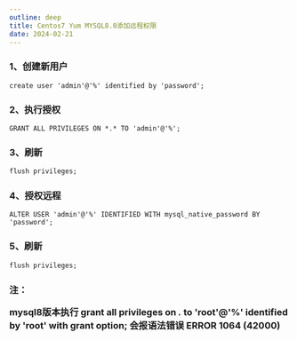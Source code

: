 ```yaml
---
outline: deep
title: Centos7 Yum MYSQL8.0添加远程权限
date: 2024-02-21
---
```


### 1、创建新用户 
```
create user 'admin'@'%' identified by 'password';
```
### 2、执行授权
```
GRANT ALL PRIVILEGES ON *.* TO 'admin'@'%';
```

### 3、刷新
```cmd
flush privileges;
```

### 4、授权远程
```
ALTER USER 'admin'@'%' IDENTIFIED WITH mysql_native_password BY 'password';
```

### 5、刷新
```cmd
flush privileges;
```

### 注：**<p color=red>mysql8版本执行 grant all privileges on *.*  to  'root'@'%'  identified by 'root'  with grant option;  会报语法错误  ERROR 1064 (42000)</p>**
